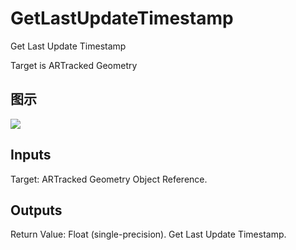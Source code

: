 # GetLastUpdateTimestamp

Get Last Update Timestamp

Target is ARTracked Geometry

## 图示

![]($-20221218-17575992.png)

## Inputs

Target: ARTracked Geometry Object Reference.  

## Outputs

Return Value: Float (single-precision). Get Last Update Timestamp.

